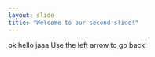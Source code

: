 ```yaml
---
layout: slide
title: "Welcome to our second slide!"
---
```

ok hello jaaa
Use the left arrow to go back!

